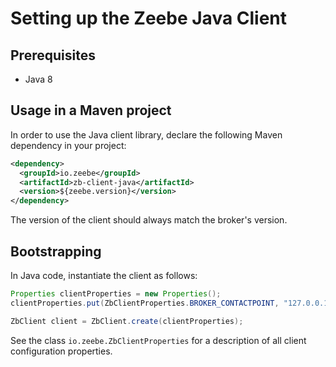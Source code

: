 # Setting up the Zeebe Java Client

## Prerequisites

* Java 8

## Usage in a Maven project

In order to use the Java client library, declare the following Maven dependency in your project:

```xml
<dependency>
  <groupId>io.zeebe</groupId>
  <artifactId>zb-client-java</artifactId>
  <version>${zeebe.version}</version>
</dependency>
```

The version of the client should always match the broker's version.


## Bootstrapping

In Java code, instantiate the client as follows:

```java
Properties clientProperties = new Properties();
clientProperties.put(ZbClientProperties.BROKER_CONTACTPOINT, "127.0.0.1:51015");

ZbClient client = ZbClient.create(clientProperties);
```

See the class `io.zeebe.ZbClientProperties` for a description of all client configuration properties.
